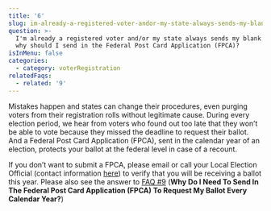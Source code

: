```yaml
---
title: '6'
slug: im-already-a-registered-voter-andor-my-state-always-sends-my-blank-ballot
question: >-
  I'm already a registered voter and/or my state always sends my blank ballot,
  why should I send in the Federal Post Card Application (FPCA)?
isInMenu: false
categories:
  - category: voterRegistration
relatedFaqs:
  - related: '9'
---
```

Mistakes happen and states can change their procedures, even purging voters from their registration rolls without legitimate cause. During every election period, we hear from voters who found out too late that they won’t be able to vote because they missed the deadline to request their ballot. And a Federal Post Card Application (FPCA), sent in the calendar year of an election, protects your ballot at the federal level in case of a recount.
 
If you don’t want to submit a FPCA, please email or call your Local Election Official (contact information [here](/states)) to verify that you will be receiving a ballot this year. Please also see the answer to [FAQ #9](faqs/9) (**Why Do I Need To Send In The Federal Post Card Application (FPCA) To Request My Ballot Every Calendar Year?**)

